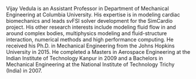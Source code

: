 Vijay Vedula is an Assistant Professor in Department of Mechanical Engineering at Columbia University. His expertise is in modeling cardiac biomechanics and leads svFSI solver development for the SimCardio project. His other research interests include modeling fluid flow in and around complex bodies, multiphysics modeling and fluid-structure interaction, numerical methods and high performance computing. He received his Ph.D. in Mechanical Engineering from the Johns Hopkins University in 2015. He completed a Masters in Aerospace Engineering at the Indian Institute of Technology Kanpur in 2009 and a Bachelors in Mechanical Engineering at the National Institute of Technology Trichy (India) in 2007.
